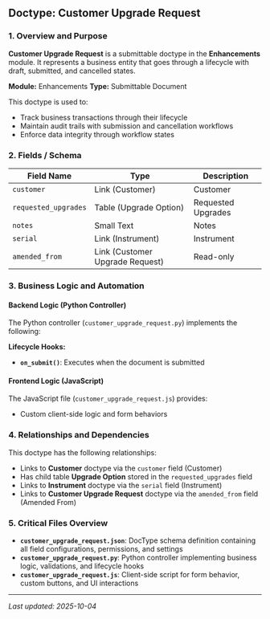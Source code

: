 ## Doctype: Customer Upgrade Request

### 1. Overview and Purpose

**Customer Upgrade Request** is a submittable doctype in the **Enhancements** module. It represents a business entity that goes through a lifecycle with draft, submitted, and cancelled states.

**Module:** Enhancements
**Type:** Submittable Document

This doctype is used to:
- Track business transactions through their lifecycle
- Maintain audit trails with submission and cancellation workflows
- Enforce data integrity through workflow states

### 2. Fields / Schema

| Field Name | Type | Description |
|------------|------|-------------|
| `customer` | Link (Customer) | Customer |
| `requested_upgrades` | Table (Upgrade Option) | Requested Upgrades |
| `notes` | Small Text | Notes |
| `serial` | Link (Instrument) | Instrument |
| `amended_from` | Link (Customer Upgrade Request) | Read-only |

### 3. Business Logic and Automation

#### Backend Logic (Python Controller)

The Python controller (`customer_upgrade_request.py`) implements the following:

**Lifecycle Hooks:**
- **`on_submit()`**: Executes when the document is submitted

#### Frontend Logic (JavaScript)

The JavaScript file (`customer_upgrade_request.js`) provides:

- Custom client-side logic and form behaviors

### 4. Relationships and Dependencies

This doctype has the following relationships:

- Links to **Customer** doctype via the `customer` field (Customer)
- Has child table **Upgrade Option** stored in the `requested_upgrades` field
- Links to **Instrument** doctype via the `serial` field (Instrument)
- Links to **Customer Upgrade Request** doctype via the `amended_from` field (Amended From)

### 5. Critical Files Overview

- **`customer_upgrade_request.json`**: DocType schema definition containing all field configurations, permissions, and settings
- **`customer_upgrade_request.py`**: Python controller implementing business logic, validations, and lifecycle hooks
- **`customer_upgrade_request.js`**: Client-side script for form behavior, custom buttons, and UI interactions

---

*Last updated: 2025-10-04*
